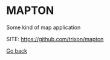 # MAPTON

 Some kind of map application
 
 SITE: https://github.com/trixon/mapton

 [Go back](https://portable-linux-apps.github.io/apps.html)
